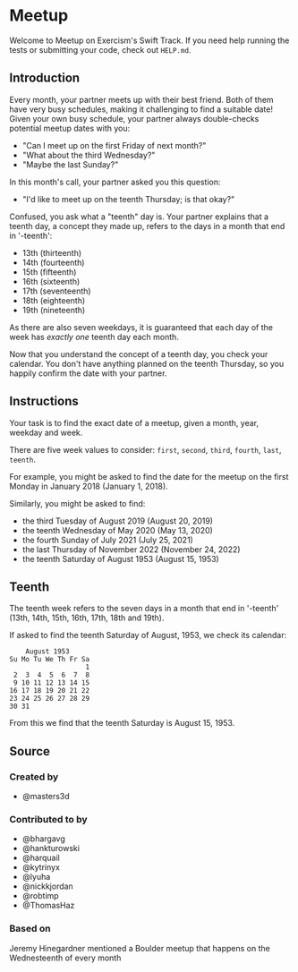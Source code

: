 # Meetup

Welcome to Meetup on Exercism's Swift Track.
If you need help running the tests or submitting your code, check out `HELP.md`.

## Introduction

Every month, your partner meets up with their best friend.
Both of them have very busy schedules, making it challenging to find a suitable date!
Given your own busy schedule, your partner always double-checks potential meetup dates with you:

- "Can I meet up on the first Friday of next month?"
- "What about the third Wednesday?"
- "Maybe the last Sunday?"

In this month's call, your partner asked you this question:

- "I'd like to meet up on the teenth Thursday; is that okay?"

Confused, you ask what a "teenth" day is.
Your partner explains that a teenth day, a concept they made up, refers to the days in a month that end in '-teenth':

- 13th (thirteenth)
- 14th (fourteenth)
- 15th (fifteenth)
- 16th (sixteenth)
- 17th (seventeenth)
- 18th (eighteenth)
- 19th (nineteenth)

As there are also seven weekdays, it is guaranteed that each day of the week has _exactly one_ teenth day each month.

Now that you understand the concept of a teenth day, you check your calendar.
You don't have anything planned on the teenth Thursday, so you happily confirm the date with your partner.

## Instructions

Your task is to find the exact date of a meetup, given a month, year, weekday and week.

There are five week values to consider: `first`, `second`, `third`, `fourth`, `last`, `teenth`.

For example, you might be asked to find the date for the meetup on the first Monday in January 2018 (January 1, 2018).

Similarly, you might be asked to find:

- the third Tuesday of August 2019 (August 20, 2019)
- the teenth Wednesday of May 2020 (May 13, 2020)
- the fourth Sunday of July 2021 (July 25, 2021)
- the last Thursday of November 2022 (November 24, 2022)
- the teenth Saturday of August 1953 (August 15, 1953)

## Teenth

The teenth week refers to the seven days in a month that end in '-teenth' (13th, 14th, 15th, 16th, 17th, 18th and 19th).

If asked to find the teenth Saturday of August, 1953, we check its calendar:

```plaintext
    August 1953
Su Mo Tu We Th Fr Sa
                   1
 2  3  4  5  6  7  8
 9 10 11 12 13 14 15
16 17 18 19 20 21 22
23 24 25 26 27 28 29
30 31
```

From this we find that the teenth Saturday is August 15, 1953.

## Source

### Created by

- @masters3d

### Contributed to by

- @bhargavg
- @hankturowski
- @harquail
- @kytrinyx
- @lyuha
- @nickkjordan
- @robtimp
- @ThomasHaz

### Based on

Jeremy Hinegardner mentioned a Boulder meetup that happens on the Wednesteenth of every month